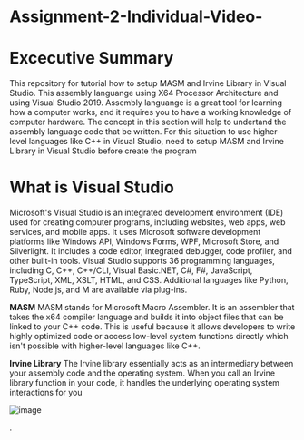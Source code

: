 # Assignment-2-Individual-Video-

# Excecutive Summary
This repository for tutorial how to setup MASM and Irvine Library in Visual Studio. 
This assembly languange using X64 Processor Architecture  and using Visual Studio 2019. Assembly languange is a great tool for learning how a computer works, and it requires you to have a working knowledge of computer hardware. The concept in this section will help to undertand the assembly language code that be written. For this situation to use  higher-level languages like C++ in Visual Studio, need to setup MASM and Irvine Library in Visual Studio before create the program


# What is Visual Studio
Microsoft's Visual Studio is an integrated development environment (IDE) used for creating computer programs, including websites, web apps, web services, and mobile apps. It uses Microsoft software development platforms like Windows API, Windows Forms, WPF, Microsoft Store, and Silverlight. It includes a code editor, integrated debugger, code profiler, and other built-in tools. Visual Studio supports 36 programming languages, including C, C++, C++/CLI, Visual Basic.NET, C#, F#, JavaScript, TypeScript, XML, XSLT, HTML, and CSS. Additional languages like Python, Ruby, Node.js, and M are available via plug-ins. 


**MASM**
MASM stands for Microsoft Macro Assembler. It is an assembler that takes the x64 compiler language and builds it into object files that can be linked to your C++ code. This is useful because it allows developers to write highly optimized code or access low-level system functions directly which isn't possible with higher-level languages like C++.


**Irvine Library**
The Irvine library essentially acts as an intermediary between your assembly code and the operating system. When you call an Irvine library function in your code, it handles the underlying operating system interactions for you

![image](https://github.com/user-attachments/assets/e1000e91-9b11-4adb-98c9-885a606169a4)




















   











   . 






   





   









